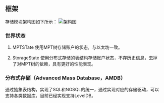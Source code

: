 ## 框架

存储模块架构图如下所示：
![架构图](../../../images/storage/architecture.png)

### 世界状态

1. MPTSTate
使用MPT树存储账户的状态，与以太坊一致。

1. StorageState
使用分布式存储的表结构存储账户状态，不存历史信息，去掉了对MPT树的依赖，具有更好的性能表现。

### 分布式存储（Advanced Mass Database，AMDB）

通过抽象表结构，实现了SQL和NOSQL的统一，通过实现对应的存储驱动，可以支持各类数据库，目前已经实现支持LevelDB。
